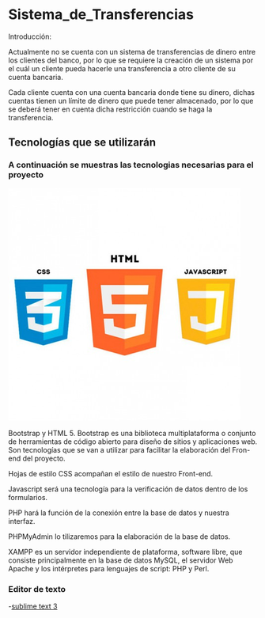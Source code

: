 
# Sistema_de_Transferencias
Introducción:

Actualmente no se cuenta con un sistema de transferencias de dinero entre los clientes del banco, por lo que se requiere la creación de un sistema por el cuál un cliente pueda hacerle una transferencia a otro cliente de su cuenta bancaria. 

Cada cliente cuenta con una cuenta bancaria donde tiene su dinero, dichas cuentas tienen un límite de dinero que puede tener almacenado, por lo que se deberá tener en cuenta dicha restricción cuando se haga la transferencia. 

## Tecnologías que se utilizarán

### A continuación se muestras las tecnologias necesarias para el proyecto
![Alt text](Diseño/tec.jpg?raw=true) 

Bootstrap y HTML 5.
Bootstrap es una biblioteca multiplataforma o conjunto de herramientas de código abierto para diseño de sitios y aplicaciones web.
Son tecnologías que se van a utilizar para facilitar la elaboración del Fron-end del proyecto.

Hojas de estilo CSS acompañan el estilo de nuestro Front-end.

Javascript será una tecnología para la verificación de datos dentro de los formularios.

PHP hará la función de la conexión entre la base de datos y nuestra interfaz. 

PHPMyAdmin lo tilizaremos para la elaboración de la base de datos.

XAMPP es un servidor independiente de plataforma, software libre, que consiste principalmente en la base de datos MySQL, el servidor Web Apache y los intérpretes para lenguajes de script: PHP y Perl.

### Editor de texto
-[sublime text 3](https://www.sublimetext.com/3)
